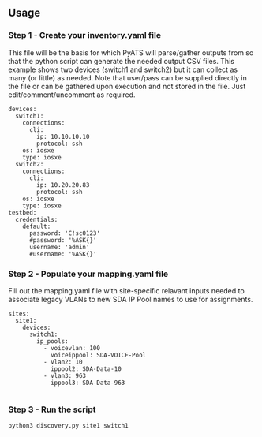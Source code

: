## Usage

### Step 1 - Create your inventory.yaml file

This file will be the basis for which PyATS will parse/gather outputs from so that the python script can generate the needed output CSV files.  This example shows two devices (switch1 and switch2) but it can collect as many (or little) as needed.  Note that user/pass can be supplied directly in the file or can be gathered upon execution and not stored in the file.  Just edit/comment/uncomment as required.

```
devices:
  switch1:
    connections:
      cli:
        ip: 10.10.10.10
        protocol: ssh
    os: iosxe
    type: iosxe
  switch2:
    connections:
      cli:
        ip: 10.20.20.83
        protocol: ssh
    os: iosxe
    type: iosxe
testbed:
  credentials:
    default:
      password: 'C!sc0123'
      #password: '%ASK{}'
      username: 'admin'
      #username: '%ASK{}'
```


### Step 2 - Populate your mapping.yaml file

Fill out the mapping.yaml file with site-specific relavant inputs needed to associate legacy VLANs to new SDA IP Pool names to use for assignments.

```
sites:
  site1:
    devices:
      switch1:
        ip_pools:
          - voicevlan: 100
            voiceippool: SDA-VOICE-Pool
          - vlan2: 10
            ippool2: SDA-Data-10
          - vlan3: 963
            ippool3: SDA-Data-963
	  
```

### Step 3 - Run the script

```
python3 discovery.py site1 switch1
